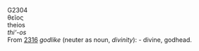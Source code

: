 G2304  
θεῖος  
theios  
*thi‘-os*  
From [2316](g2316) *godlike* (neuter as noun, *divinity*): - divine,
godhead.  
